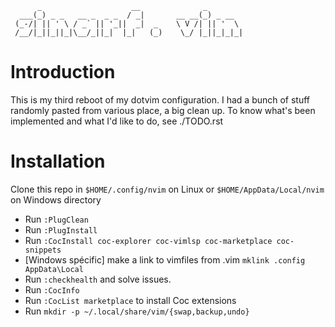 ```
      _                    __              _
  ___(_) _ _   __ _  _ _  / _|       __ __(_) _ __
 (_-/| || ' \ / _` || '_||  _|  _    \ V /| || '  \
 /__/|_||_||_|\__/_||_|  |_|   (_)    \_/ |_||_|_|_|
 ```

# Introduction

 This is my third reboot of my dotvim configuration. I had a bunch of stuff randomly pasted from various place, a big clean up.
 To know what's been implemented and what I'd like to do, see ./TODO.rst

# Installation

 Clone this repo in ``$HOME/.config/nvim`` on Linux or ``$HOME/AppData/Local/nvim`` on Windows directory

- Run ``:PlugClean``
- Run ``:PlugInstall``
- Run ``:CocInstall coc-explorer coc-vimlsp coc-marketplace coc-snippets``
- [Windows spécific] make a link to vimfiles from .vim ``mklink .config AppData\Local``
- Run ``:checkhealth`` and solve issues.
- Run ``:CocInfo``
- Run ``:CocList marketplace`` to install Coc extensions
- Run ``mkdir -p ~/.local/share/vim/{swap,backup,undo}``

